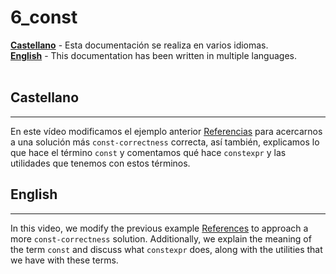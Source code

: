 # 6_const

[**Castellano**](#Castellano) - Esta documentación se realiza en varios idiomas.</br>
[**English**](#English) - This documentation has been written in multiple languages.</br></br>


## Castellano
---

En este vídeo modificamos el ejemplo anterior [Referencias](../05_references/README.md) para acercarnos a una solución más `const-correctness` correcta, así también, explicamos lo que hace el término `const` y comentamos qué hace `constexpr` y las utilidades que tenemos con estos términos.


## English
---

In this video, we modify the previous example [References](../05_references/README.md) to approach a more `const-correctness` solution. Additionally, we explain the meaning of the term `const` and discuss what `constexpr` does, along with the utilities that we have with these terms.